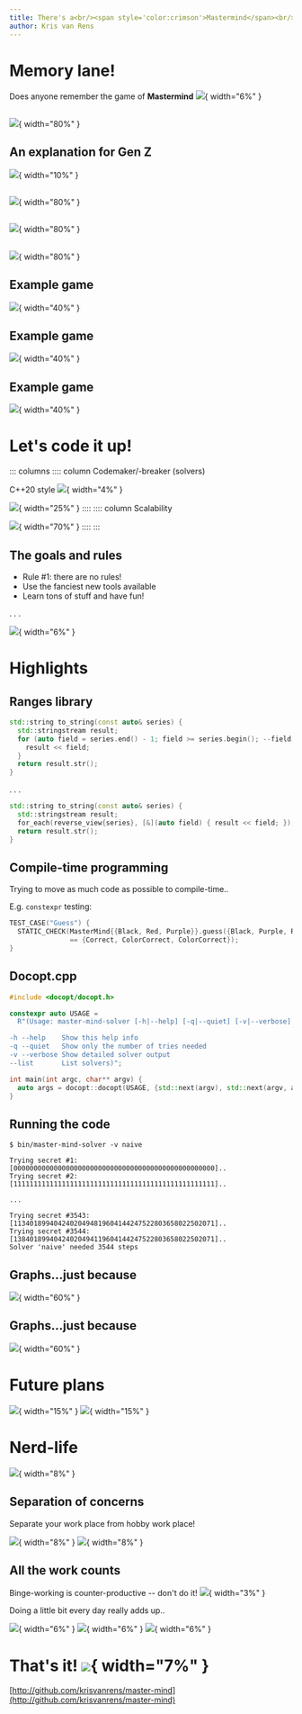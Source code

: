 ```yaml
---
title: There's a<br/><span style='color:crimson'>Mastermind</span><br/>in all of us..
author: Kris van Rens
---
```


# Memory lane!

Does anyone remember the game of **Mastermind** ![](images/em-question.svg){ width="6%" }

##

![](images/master-mind-box-and-board-0.png){ width="80%" }

## An explanation for Gen Z

![](images/em-tongue.svg){ width="10%" }

##

![](images/master-mind-box-and-board-0.png){ width="80%" }

##

![](images/master-mind-box-and-board-1.png){ width="80%" }

##

![](images/master-mind-box-and-board-2.png){ width="80%" }

## Example game

![](images/example-outcome-0.png){ width="40%" }

## Example game

![](images/example-outcome-1.png){ width="40%" }

## Example game

![](images/example-outcome-2.png){ width="40%" }

# Let's code it up!

::: columns
:::: column
Codemaker/-breaker (solvers)

C++20 style ![](images/em-sunglasses.svg){ width="4%" }

![](images/cpp-logo.png){ width="25%" }
::::
:::: column
Scalability

![](images/colors-fields.png){ width="70%" }
::::
:::

## The goals and rules

* Rule #1: there are no rules!
* Use the fanciest new tools available
* Learn tons of stuff and have fun!

. . .

![](images/em-smile.svg){ width="6%" }

# Highlights

## Ranges library

```c++
std::string to_string(const auto& series) {
  std::stringstream result;
  for (auto field = series.end() - 1; field >= series.begin(); --field) {
    result << field;
  }
  return result.str();
}
```
. . .
```c++
std::string to_string(const auto& series) {
  std::stringstream result;
  for_each(reverse_view{series}, [&](auto field) { result << field; });
  return result.str();
}
```

## Compile-time programming

Trying to move as much code as possible to compile-time..

E.g. `constexpr` testing:
```c++
TEST_CASE("Guess") {
  STATIC_CHECK(MasterMind{{Black, Red, Purple}}.guess({Black, Purple, Red})
               == {Correct, ColorCorrect, ColorCorrect});
}
```

## Docopt.cpp

```c++
#include <docopt/docopt.h>

constexpr auto USAGE =
  R"(Usage: master-mind-solver [-h|--help] [-q|--quiet] [-v|--verbose] [--list|SOLVER]

-h --help    Show this help info
-q --quiet   Show only the number of tries needed
-v --verbose Show detailed solver output
--list       List solvers)";
```
```c++
int main(int argc, char** argv) {
  auto args = docopt::docopt(USAGE, {std::next(argv), std::next(argv, argc)}, true);
}
```

## Running the code

```
$ bin/master-mind-solver -v naive
```
```
Trying secret #1: [00000000000000000000000000000000000000000000000000]..
Trying secret #2: [11111111111111111111111111111111111111111111111111]..

...

Trying secret #3543: [11340189940424020494819604144247522803658022502071]..
Trying secret #3544: [13840189940424020494119604144247522803658022502071]..
Solver 'naive' needed 3544 steps
```

## Graphs...just because

![](images/graph-solvers-0.png){ width="60%" }

## Graphs...just because

![](images/graph-solvers-1.png){ width="60%" }

# Future plans

![](images/javascript-logo.png){ width="15%" } ![](images/rust-logo.png){ width="15%" }

# Nerd-life

![](images/em-nerd_face.svg){ width="8%" }

## Separation of concerns

Separate your work place from hobby work place!

![](images/em-computer.svg){ width="8%" } ![](images/em-desktop_computer.svg){ width="8%" }

## All the work counts

Binge-working is counter-productive -- don't do it! ![](images/em-smirk.svg){ width="3%" }

Doing a little bit every day really adds up..

![](images/em-heavy_plus_sign.svg){ width="6%" } ![](images/em-heavy_plus_sign.svg){ width="6%" } ![](images/em-heavy_plus_sign.svg){ width="6%" }

# That's it! ![](images/em-smile.svg){ width="7%" }

[http://github.com/krisvanrens/master-mind](http://github.com/krisvanrens/master-mind)
